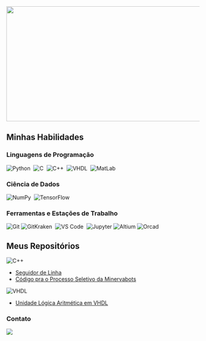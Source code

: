<img src="https://media.giphy.com/media/gH1jGsCnQBiFHWMFzh/giphy.gif" width="990" height="300" />



## Minhas Habilidades
### Linguagens de Programação
![Python](https://img.shields.io/badge/Python-14354C?style=for-the-badge&logo=python&logoColor=white)&nbsp;
![C](https://img.shields.io/badge/C-A8B9CC?style=for-the-badge&logo=c&logoColor=white)&nbsp;
![C++](https://img.shields.io/badge/C++-00599C?style=for-the-badge&logo=c%2B%2B&logoColor=white)&nbsp;
![VHDL](https://img.shields.io/badge/VHDL-00C3FF?style=for-the-badge&logo=VHDL&logoColor=white)&nbsp;
![MatLab](https://img.shields.io/badge/MatLab-FF8300?style=for-the-badge&logo=MatLab&logoColor=white)&nbsp;
### Ciência de Dados
![NumPy](https://img.shields.io/badge/NumPy-013243?style=for-the-badge&logo=numpy&logoColor=white)&nbsp;
![TensorFlow](https://img.shields.io/badge/TensorFlow-FF6F00?style=for-the-badge&logo=tensorflow&logoColor=white)&nbsp;
### Ferramentas e Estações de Trabalho
![Git](https://img.shields.io/badge/Git-E44C30?style=for-the-badge&logo=git&logoColor=white)
![GitKraken](https://img.shields.io/badge/GitKraken-6CC644?style=for-the-badge&logo=gitkraken&logoColor=white)&nbsp;
![VS Code](https://img.shields.io/badge/VS%20Code-007ACC?style=for-the-badge&logo=visual-studio-code&logoColor=white)&nbsp;
![Jupyter](https://img.shields.io/badge/Jupyter-F37626?style=for-the-badge&logo=jupyter&logoColor=white)
![Altium](https://img.shields.io/badge/Altium-A5915F?style=for-the-badge&logo=altiumdesigner&logoColor=white)
![Orcad](https://img.shields.io/badge/OrCAD-FF0000?style=for-the-badge&logoColor=white)

###

## Meus Repositórios
![C++](https://img.shields.io/badge/C++-00599C?style=for-the-badge&logo=c%2B%2B&logoColor=white)&nbsp;
  - [Seguidor de Linha](https://github.com/julia-paoli/Seguidor-de-linha-PI.git)
  - [Código pra o Processo Seletivo da Minervabots](https://github.com/julia-paoli/Codigo-PS-Minervabots.git)
    
![VHDL](https://img.shields.io/badge/VHDL-00C3FF?style=for-the-badge&logo=VHDL&logoColor=white)&nbsp;
  - [ Unidade Lógica Aritmética em VHDL](https://github.com/julia-paoli/ULA-em-vhdl.git)


### Contato
<div> 
<a href="https://www.linkedin.com/in/j%C3%BAlia-paoli-de-andrae/" target="_blank"><img src="https://img.shields.io/badge/-LinkedIn-%230077B5?style=for-the-badge&logo=linkedin&logoColor=white"  target="_blank"></a> 
</div>&nbsp;&nbsp;



